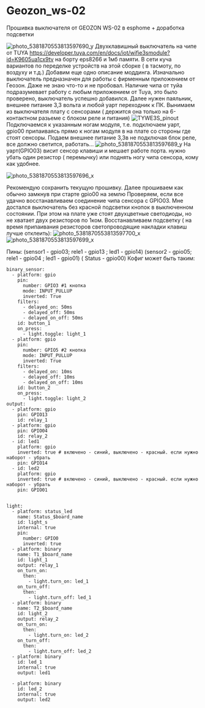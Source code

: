 # Geozon_ws-02
Прошивка выключателя от GEOZON  WS-02 в esphome + доработка подсветки

![photo_5381870553813597690_y](https://user-images.githubusercontent.com/64173457/197458302-5c93b8c3-d5d2-425a-9193-71c6038d486c.jpg)
Двухклавишный выключатель на чипе от TUYA
https://developer.tuya.com/en/docs/iot/wifie3smodule?id=K9605ua1cx9tv
на борту eps8266 и 1мб памяти. В сети куча вариантов по переделке устройств на этой сборке ( в тасмоту, по воздуху и т.д.)
Добавим еще одно описание моддинга. Изначально выключатель предназначен для работы с фирменным приложением от Геозон. Даже не знаю что-то и не пробовал. Наличие чипа от туйа подразумевает работу с любым приложением от Tuya, это было проверено, выключатель успешно добавился.
Далее нужен паяльник, внешнее питание 3,3 вольта и любой уарт переходник к ПК. Вынимаем из выключателя плату с сенсорами ( держится она только на 6-контактном разьеме с блоком реле и питания)
![TYWE3S_pinout](https://user-images.githubusercontent.com/64173457/197459756-a7d23c38-e8ec-40bc-8a35-e56e34e5da49.png)
Подключаемся к указанным ногам модуля, т.е. подключаем уарт, gpio00  припаиваясь прямо к ногам модуля в на плате со стороны где стоят сенсоры. Подаем внешнее питание 3,3в не подключая блок реле, все должно светится, работать...
![photo_5381870553813597689_y](https://user-images.githubusercontent.com/64173457/197462831-92272d35-140f-4ec0-86d4-3d4a9ac7f997.jpg)
На уарт(GPIO03) висит сенсор клавиши и мешает работе порта. нужно убать один резистор ( перемычку) или поднять ногу чипа сенсора, кому как удобнее.

![photo_5381870553813597696_x](https://user-images.githubusercontent.com/64173457/197460361-aeb1cea2-a695-4dad-8ad3-1e39d59b7925.jpg)

Рекомендую сохранить текущую прошивку. Далее прошиваем как обычно замкнув при старте gpio00 на землю
Проверяем, если все удачно восстанавливаем соединение чипа сенсора с GPIO03.
Мне достался выключатель без красной подсветки кнопок в выключенном состоянии. При этом на плате уже стоят двухцветные светодиоды, но не хватает двух резисторов по 1ком.
Восстанавливаем подсветку ( на время припаивания резисторов светопроводящие накладки клавиш лучше отклеить):
![photo_5381870553813597700_x](https://user-images.githubusercontent.com/64173457/197461644-480946bc-513b-4621-b2ca-b7cc199373c7.jpg)
![photo_5381870553813597699_x](https://user-images.githubusercontent.com/64173457/197461661-ac6d4585-9f3a-4b41-9228-0a3b7124bb5a.jpg)

Пины: (sensor1 - gpio03; rele1 - gpio13 ; led1  - gpio14) (sensor2 - gpio05; rele1 - gpio04 ; led1  - gpio01) ( Status - gpio00)
Кофиг может быть таким:
```
binary_sensor:
  - platform: gpio
    pin:
      number: GPIO3 #1 кнопка
      mode: INPUT_PULLUP
      inverted: True
    filters: 
      - delayed_on: 50ms
      - delayed_off: 50ms
      - delayed_on_off: 50ms
    id: button_1
    on_press:
      - light.toggle: light_1
  - platform: gpio
    pin:
      number: GPIO5 #2 кнопка 
      mode: INPUT_PULLUP
      inverted: True
    filters: 
      - delayed_on: 10ms
      - delayed_off: 10ms
      - delayed_on_off: 10ms
    id: button_2
    on_press:
      - light.toggle: light_2
output:
  - platform: gpio
    pin: GPIO13
    id: relay_1
  - platform: gpio
    pin: GPIO04
    id: relay_2
  - id: led1
    platform: gpio
    inverted: true # включено - синий, выключено - красный. если нужно наборот - убрать
    pin: GPIO14
  - id: led2
    platform: gpio
    inverted: true # включено - синий, выключено - красный. если нужно наборот - убрать
    pin: GPIO01


light:
  - platform: status_led
    name: Status_$board_name
    id: light_s
    internal: true
    pin:
      number: GPIO0
      inverted: true
  - platform: binary
    name: T1_$board_name
    id: light_1
    output: relay_1
    on_turn_on:
      then:
        - light.turn_on: led_1
    on_turn_off:
      then:
        - light.turn_off: led_1
  - platform: binary
    name: T2_$board_name
    id: light_2
    output: relay_2
    on_turn_on:
      then:
        - light.turn_on: led_2
    on_turn_off:
      then:
        - light.turn_off: led_2
  - platform: binary
    id: led_1
    internal: true
    output: led1

  - platform: binary
    id: led_2
    internal: true
    output: led2
```
